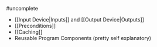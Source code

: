 #uncomplete 
- [[Input Device|Inputs]] and [[Output Device|Outputs]]
- [[Preconditions]]
- [[Caching]]
- Reusable Program Components (pretty self explanatory)